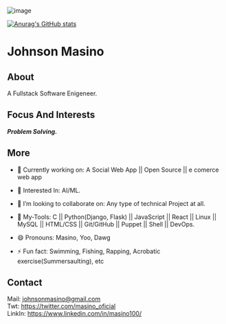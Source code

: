![image](https://github.com/JohnsonMasino/JohnsonMasino/assets/117756339/d4ac606b-f74a-4440-af03-ffc08ea81691)

[![Anurag's GitHub stats](https://github-readme-stats.dark.app/api?username=JohnsonMasino)](https://github.com/JohnsonMasino/github-readme-stats)

# Johnson Masino

## About
A Fullstack Software Enigeneer.
## Focus And Interests
***Problem Solving.***
## More
- 🔭 Currently working on: A Social Web App || Open Source || e comerce web app
- 🌱 Interested In: AI/ML.
  
- 👯 I’m looking to collaborate on: Any type of technical Project at all.
- 💬 My-Tools: C || Python(Django, Flask) || JavaScript || React || Linux || MySQL || HTML/CSS || Git/GitHub || Puppet || Shell || DevOps.
- 😄 Pronouns: Masino, Yoo, Dawg
- ⚡ Fun fact: Swimming, Fishing, Rapping, Acrobatic exercise(Summersaulting), etc
## Contact
Mail: johnsonmasino@gmail.com <br>
Twt: https://twitter.com/masino_oficial <br>
LinkIn: https://www.linkedin.com/in/masino100/
